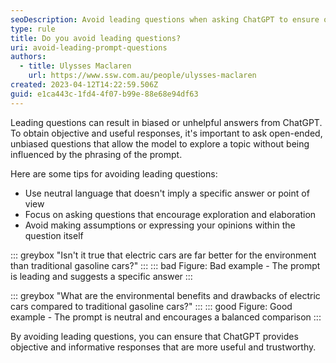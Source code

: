 ```yaml
---
seoDescription: Avoid leading questions when asking ChatGPT to ensure objective and informative responses that are more trustworthy.
type: rule
title: Do you avoid leading questions?
uri: avoid-leading-prompt-questions
authors:
  - title: Ulysses Maclaren
    url: https://www.ssw.com.au/people/ulysses-maclaren
created: 2023-04-12T14:22:59.506Z
guid: e1ca443c-1fd4-4f07-b99e-88e68e94df63
---
```


Leading questions can result in biased or unhelpful answers from ChatGPT. To obtain objective and useful responses, it's important to ask open-ended, unbiased questions that allow the model to explore a topic without being influenced by the phrasing of the prompt.

<!--endintro-->

Here are some tips for avoiding leading questions:

* Use neutral language that doesn't imply a specific answer or point of view
* Focus on asking questions that encourage exploration and elaboration
* Avoid making assumptions or expressing your opinions within the question itself

::: greybox
"Isn't it true that electric cars are far better for the environment than traditional gasoline cars?"
:::
::: bad
Figure: Bad example - The prompt is leading and suggests a specific answer
:::

::: greybox
"What are the environmental benefits and drawbacks of electric cars compared to traditional gasoline cars?"
:::
::: good
Figure: Good example - The prompt is neutral and encourages a balanced comparison
:::

By avoiding leading questions, you can ensure that ChatGPT provides objective and informative responses that are more useful and trustworthy.
